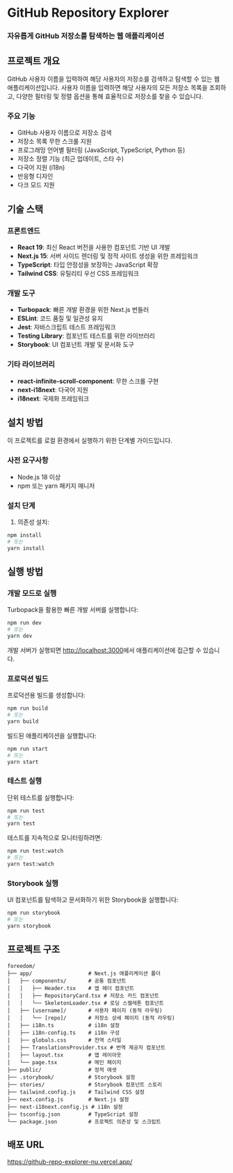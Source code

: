 # GitHub Repository Explorer

### 자유롭게 GitHub 저장소를 탐색하는 웹 애플리케이션

## 프로젝트 개요

GitHub 사용자 이름을 입력하여 해당 사용자의 저장소를 검색하고 탐색할 수 있는 웹 애플리케이션입니다. 사용자 이름을 입력하면 해당 사용자의 모든 저장소 목록을 조회하고, 다양한 필터링 및 정렬 옵션을 통해 효율적으로 저장소를 찾을 수 있습니다.

### 주요 기능

- GitHub 사용자 이름으로 저장소 검색
- 저장소 목록 무한 스크롤 지원
- 프로그래밍 언어별 필터링 (JavaScript, TypeScript, Python 등)
- 저장소 정렬 기능 (최근 업데이트, 스타 수)
- 다국어 지원 (i18n)
- 반응형 디자인
- 다크 모드 지원

## 기술 스택

### 프론트엔드

- **React 19**: 최신 React 버전을 사용한 컴포넌트 기반 UI 개발
- **Next.js 15**: 서버 사이드 렌더링 및 정적 사이트 생성을 위한 프레임워크
- **TypeScript**: 타입 안정성을 보장하는 JavaScript 확장
- **Tailwind CSS**: 유틸리티 우선 CSS 프레임워크

### 개발 도구

- **Turbopack**: 빠른 개발 환경을 위한 Next.js 번들러
- **ESLint**: 코드 품질 및 일관성 유지
- **Jest**: 자바스크립트 테스트 프레임워크
- **Testing Library**: 컴포넌트 테스트를 위한 라이브러리
- **Storybook**: UI 컴포넌트 개발 및 문서화 도구

### 기타 라이브러리

- **react-infinite-scroll-component**: 무한 스크롤 구현
- **next-i18next**: 다국어 지원
- **i18next**: 국제화 프레임워크

## 설치 방법

이 프로젝트를 로컬 환경에서 실행하기 위한 단계별 가이드입니다.

### 사전 요구사항

- Node.js 18 이상
- npm 또는 yarn 패키지 매니저

### 설치 단계

1. 의존성 설치:

```bash
npm install
# 또는
yarn install
```

## 실행 방법

### 개발 모드로 실행

Turbopack을 활용한 빠른 개발 서버를 실행합니다:

```bash
npm run dev
# 또는
yarn dev
```

개발 서버가 실행되면 [http://localhost:3000](http://localhost:3000)에서 애플리케이션에 접근할 수 있습니다.

### 프로덕션 빌드

프로덕션용 빌드를 생성합니다:

```bash
npm run build
# 또는
yarn build
```

빌드된 애플리케이션을 실행합니다:

```bash
npm run start
# 또는
yarn start
```

### 테스트 실행

단위 테스트를 실행합니다:

```bash
npm run test
# 또는
yarn test
```

테스트를 지속적으로 모니터링하려면:

```bash
npm run test:watch
# 또는
yarn test:watch
```

### Storybook 실행

UI 컴포넌트를 탐색하고 문서화하기 위한 Storybook을 실행합니다:

```bash
npm run storybook
# 또는
yarn storybook
```

## 프로젝트 구조

```
foreedom/
├── app/                  # Next.js 애플리케이션 폴더
│   ├── components/       # 공통 컴포넌트
│   │   ├── Header.tsx    # 앱 헤더 컴포넌트
│   │   ├── RepositoryCard.tsx # 저장소 카드 컴포넌트
│   │   └── SkeletonLoader.tsx # 로딩 스켈레톤 컴포넌트
│   ├── [username]/       # 사용자 페이지 (동적 라우팅)
│   │   └── [repo]/       # 저장소 상세 페이지 (동적 라우팅)
│   ├── i18n.ts           # i18n 설정
│   ├── i18n-config.ts    # i18n 구성
│   ├── globals.css       # 전역 스타일
│   ├── TranslationsProvider.tsx # 번역 제공자 컴포넌트
│   ├── layout.tsx        # 앱 레이아웃
│   └── page.tsx          # 메인 페이지
├── public/               # 정적 에셋
├── .storybook/           # Storybook 설정
├── stories/              # Storybook 컴포넌트 스토리
├── tailwind.config.js    # Tailwind CSS 설정
├── next.config.js        # Next.js 설정
├── next-i18next.config.js # i18n 설정
├── tsconfig.json         # TypeScript 설정
└── package.json          # 프로젝트 의존성 및 스크립트
```

## 배포 URL

https://github-repo-explorer-nu.vercel.app/
